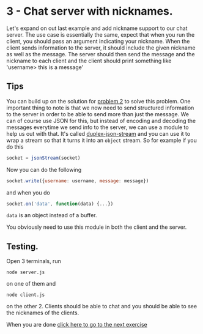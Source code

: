 # 3 - Chat server with nicknames.

Let's expand on out last example and add nickname support to our chat server. The use case is essentially the same, expect
that when you run the client, you should pass an argument indicating your nickname. When the client sends information to
the server, it should include the given nickname as well as the message. The server should then send the message and the
nickname to each client and the client should print something like 'username> this is a message'

## Tips

You can build up on the solution for [problem 2](02.html) to solve this problem. One important thing to note is that we now need to send
structured information to the server in order to be able to send more than just the message. We can of course use JSON for
this, but instead of encoding and decoding the messages everytime we send info to the server, we can use a module to help
us out with that. It's called [duplex-json-stream](https://github.com/mafintosh/duplex-json-stream) and you can use it to wrap a stream so that it turns it into an `object`
stream. So for example if you do this

```js
socket = jsonStream(socket)
```
Now you can do the following

```js
socket.write({username: username, message: message})
```

and when you do
```js
socket.on('data', function(data) {...})
```
`data` is an object instead of a buffer.

You obviously need to use this module in both the client and the server.

## Testing.

Open 3 terminals, run

```
node server.js
```
on one of them and
```
node client.js
```
on the other 2. Clients should be able to chat and you should be able to see the nicknames of the clients.

When you are done [click here to go to the next exercise](04.html)
